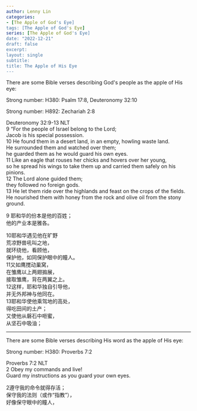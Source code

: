 ```yaml
---
author: Lenny Lin
categories:
- [The Apple of God's Eye]
tags: [The Apple of God's Eye]
series: [The Apple of God's Eye]
date: "2022-12-21"
draft: false
excerpt: 
layout: single
subtitle: 
title: The Apple of His Eye
---
```



There are some Bible verses describing God's people as the apple of His eye:  

Strong number: H380: Psalm 17:8, Deuteronomy 32:10   

Strong number: H892: Zechariah 2:8 


Deuteronomy ‬32:9-13 NLT  
9 “For the people of Israel belong to the Lord;   
Jacob is his special possession.  
10 He found them in a desert land, in an empty, howling waste land.   
He surrounded them and watched over them;   
he guarded them as he would guard his own eyes.  
11 Like an eagle that rouses her chicks and hovers over her young,   
so he spread his wings to take them up and carried them safely on his pinions.  
12 The Lord alone guided them;   
they followed no foreign gods.  
13 He let them ride over the highlands and feast on the crops of the fields.   
He nourished them with honey from the rock and olive oil from the stony ground.  

9 耶和华的份本是他的百姓；  
他的产业本是雅各。  

10耶和华遇见他在旷野  
荒凉野兽吼叫之地，  
就环绕他，看顾他，  
保护他，如同保护眼中的瞳人。  
11又如鹰搅动巢窝，  
在雏鹰以上两翅搧展，  
接取雏鹰，背在两翼之上。  
12这样，耶和华独自引导他，  
并无外邦神与他同在。  
13耶和华使他乘驾地的高处，  
得吃田间的土产；  
又使他从磐石中咂蜜，  
从坚石中吸油；  

----

There are some Bible verses describing His word as the apple of His eye:  

Strong number: H380: Proverbs 7:2  

‪Proverbs ‬7:2 NLT    
2 Obey my commands and live!   
Guard my instructions as you guard your own eyes.  

2遵守我的命令就得存活；  
保守我的法则（或作“指教”），  
好像保守眼中的瞳人，  